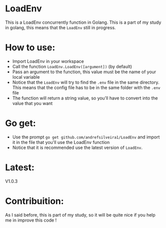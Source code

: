 # LoadEnv
This is a LoadEnv concurrently function in Golang. This is a part of my study in golang, this means that the `LoadEnv` still in progress. 

# How to use:

- Import LoadEnv in your workspace
- Call the function `LoadEnv.LoadEnv([argument])` (by default)
- Pass an argument to the function, this value must be the name of your local variable 
- Notice that the `LoadEnv` will try to find the `.env` file in the same directory. This means that the config file has to be in the same folder with the `.env` file
- The function will return a string value, so you'll have to convert into the value that you want

# Go get:
- Use the prompt `go get github.com/andrefsilveira1/LoadEnv` and import it in the file that you'll use the LoadEnv function
- Notice that it is recommended use the latest version of `LoadEnv`.
# Latest:
 V1.0.3


# Contribuition:

 As I said before, this is part of my study, so it will be quite nice if you help me in improve this code !


